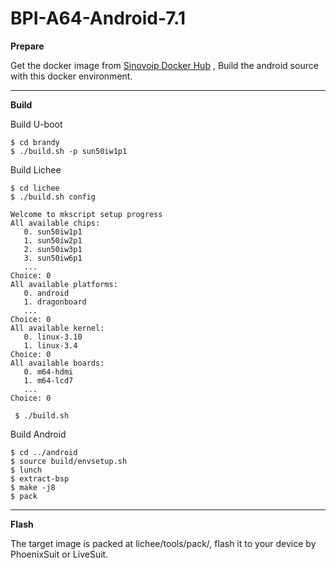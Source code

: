 # BPI-A64-Android-7.1

**Prepare**

Get the docker image from [Sinovoip Docker Hub](https://hub.docker.com/r/sinovoip/bpi-build-android-7/) , Build the android source with this docker environment.

----------

**Build**

Build U-boot

    $ cd brandy 
    $ ./build.sh -p sun50iw1p1

Build Lichee 

    $ cd lichee
    $ ./build.sh config

    Welcome to mkscript setup progress
	All available chips:
	   0. sun50iw1p1
	   1. sun50iw2p1
	   2. sun50iw3p1
	   3. sun50iw6p1
	   ...
	Choice: 0
	All available platforms:
	   0. android
	   1. dragonboard
	   ...
	Choice: 0
	All available kernel:
	   0. linux-3.10
	   1. linux-3.4
	Choice: 0
	All available boards:
	   0. m64-hdmi
	   1. m64-lcd7
	   ...
	Choice: 0
     
     $ ./build.sh

Build Android

    $ cd ../android
    $ source build/envsetup.sh
    $ lunch
    $ extract-bsp
    $ make -j8
    $ pack

----------
**Flash**

The target image is packed at lichee/tools/pack/, flash it to your device by PhoenixSuit or LiveSuit.
